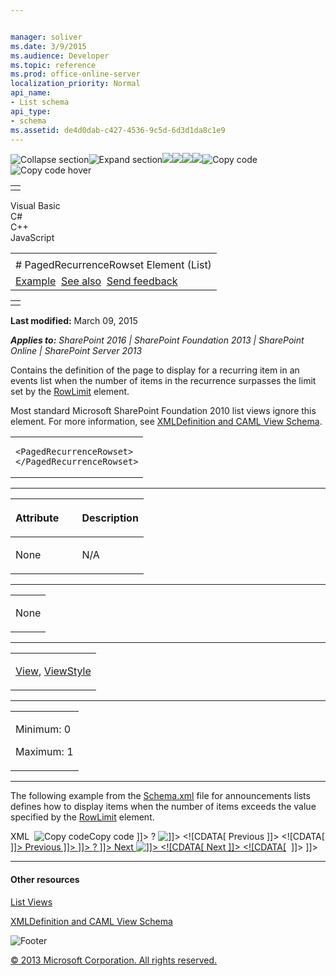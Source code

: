 ```yaml
---


manager: soliver
ms.date: 3/9/2015
ms.audience: Developer
ms.topic: reference
ms.prod: office-online-server
localization_priority: Normal
api_name:
- List schema
api_type:
- schema
ms.assetid: de4d0dab-c427-4536-9c5d-6d3d1da8c1e9
---
```


![Collapse
section](../icons/collapse_all.gif "Collapse section")![Expand
section](../icons/expand_all.gif "Expand section")![](../icons/collapse_all.gif)![](../icons/expand_all.gif)![](../icons/dropdown.gif)![](../icons/dropdownHover.gif)![Copy
code](../icons/copycode.gif "Copy code")![Copy code
hover](../icons/copycodeHighlight.gif "Copy code hover")
<table>
<tbody>
<tr class="odd">
<td align="left"></td>
</tr>
</tbody>
</table>

Visual Basic  
C\#  
C++  
JavaScript  

<table>
<tbody>
<tr class="odd">
<td align="left"><span id="runningHeaderText"></span></td>
</tr>
<tr class="even">
<td align="left"># PagedRecurrenceRowset Element (List)</td>
</tr>
<tr class="odd">
<td align="left"><a href="#exampleToggle">Example</a>  <a href="#seeAlsoToggle">See also</a>  <span id="headfeedbackarea" class="feedbackhead"><a href="javascript:SubmitFeedback(&#39;docthis@Microsoft.com&#39;,&#39;&#39;,&#39;&#39;,&#39;&#39;,&#39;1.0.18082.1225&#39;,&#39;%0\dThank%20you%20for%20your%20feedback.%20The%20developer%20writing%20teams%20use%20your%20feedback%20to%20improve%20documentation.%20While%20we%20are%20reviewing%20your%20feedback,%20we%20may%20send%20you%20e-mail%20to%20ask%20for%20clarification%20or%20feedback%20on%20a%20solution.%20We%20do%20not%20use%20your%20e-mail%20address%20for%20any%20other%20purpose%20and%20we%20delete%20it%20after%20we%20finish%20our%20review.%0\AFor%20further%20information%20about%20the%20privacy%20policies%20of%20Microsoft,%20please%20see%20http://privacy.microsoft.com/en-us/default.aspx.%0\A%0\d&#39;,&#39;Customer%20feedback&#39;);">Send feedback</a></span></td>
</tr>
</tbody>
</table>

<table>
<colgroup>
<col width="100%" />
</colgroup>
<tbody>
<tr class="odd">
<td align="left"></td>
</tr>
</tbody>
</table>

**Last modified:** March 09, 2015

***Applies to:** SharePoint 2016 | SharePoint Foundation 2013 |
SharePoint Online | SharePoint Server 2013*

Contains the definition of the page to display for a recurring item in
an events list when the number of items in the recurrence surpasses the
limit set by the [RowLimit](rowlimit-element-list.htm)
element.

Most standard Microsoft SharePoint Foundation 2010 list views ignore
this element. For more information, see [XMLDefinition and CAML View
Schema](http://msdn.microsoft.com/library/1845d203-4699-4b0e-a182-2d9998439922(Office.15).aspx).

<span codelanguage="other"></span>
<table>
<colgroup>
<col width="100%" />
</colgroup>
<tbody>
<tr class="odd">
<td align="left"><pre><code>&lt;PagedRecurrenceRowset&gt;
&lt;/PagedRecurrenceRowset&gt;</code></pre></td>
</tr>
</tbody>
</table>


-----------------------------------------------------------------------------------------------------------------------------------------------------------------------------------------------

<table>
<colgroup>
<col width="50%" />
<col width="50%" />
</colgroup>
<thead>
<tr class="header">
<th align="left"><p>Attribute</p></th>
<th align="left"><p>Description</p></th>
</tr>
</thead>
<tbody>
<tr class="odd">
<td align="left"><p>None</p></td>
<td align="left"><p>N/A</p></td>
</tr>
</tbody>
</table>


---------------------------------------------------------------------------------------------------------------------------------------------------------------------------------------------------

<table>
<colgroup>
<col width="100%" />
</colgroup>
<tbody>
<tr class="odd">
<td align="left"><p>None</p></td>
</tr>
</tbody>
</table>


----------------------------------------------------------------------------------------------------------------------------------------------------------------------------------------------------

<table>
<colgroup>
<col width="100%" />
</colgroup>
<tbody>
<tr class="odd">
<td align="left"><p><a href="view-element-list.htm">View</a>, <a href="viewstyle-element-list.htm">ViewStyle</a></p></td>
</tr>
</tbody>
</table>


------------------------------------------------------------------------------------------------------------------------------------------------------------------------------------------------

<table>
<colgroup>
<col width="100%" />
</colgroup>
<tbody>
<tr class="odd">
<td align="left"><p>Minimum: 0</p>
<p>Maximum: 1</p></td>
</tr>
</tbody>
</table>


------------------------------------------------------------------------------------------------------------------------------------------------------------------------------------------

The following example from the
[Schema.xml](http://msdn.microsoft.com/library/c2f01064-80d8-47ee-b602-ecf4c480ac56(Office.15).aspx)
file for announcements lists defines how to display items when the
number of items exceeds the value specified by the
[RowLimit](rowlimit-element-list.htm) element.

<span codelanguage="xmlLang"></span>
XML 
<span class="copyCode" onclick="CopyCode(this)"
onkeypress="CopyCode_CheckKey(this, event)"
onmouseover="ChangeCopyCodeIcon(this)"
onmouseout="ChangeCopyCodeIcon(this)" tabindex="0">![Copy
code](../icons/copycode.gif "Copy code")Copy code</span>
    <PagedRecurrenceRowset>
       <HTML><![CDATA[ <TABLE width="100%" border=0>
          <TR><TD  nowrap Class="ms-vb"> ]]></HTML>
       <Switch>
          <Expr>
             <GetVar Name="PrevPageData" />
          </Expr>
          <Case Value="" />
          <Default>
             <HTML><![CDATA[&nbsp;<A id=onetidPrev HREF=
                    "javascript:" OnClick='javascript:SubmitFormPost
                       (" ]]></HTML>
             <ScriptQuote NotAddingQuote="TRUE">
                <PageUrl />
                <HTML>?</HTML>
                <GetVar Name="PrevPageData" />
             </ScriptQuote>
             <HTML><![CDATA[ ");javascript:return false;'>
                <img src="/_layouts/images/prev.gif" border=0 alt=" ]]>
                   <![CDATA[ Previous ]]>
                   <![CDATA[ "></A><A HREF="javascript:" 
                      OnClick='javascript:SubmitFormPost("]]></HTML>
             <ScriptQuote NotAddingQuote="TRUE">
                <PageUrl />
                <HTML>?</HTML>
                <GetVar Name="PrevPageData" />
             </ScriptQuote>
             <HTML><![CDATA[ ");javascript:return false;'> ]]></HTML>
             <HTML>Previous</HTML>
             <HTML><![CDATA[ </A> ]]></HTML>
          </Default>
       </Switch>
       <HTML><![CDATA[ </TD><TD align=right nowrap 
          Class="ms-vb"> ]]></HTML>
       <Switch>
          <Expr>
             <GetVar Name="NextPageData" />
          </Expr>
          <Case Value="" />
          <Default>
             <HTML><![CDATA[<A HREF="javascript:" 
                OnClick='javascript:SubmitFormPost(" ]]></HTML>
             <ScriptQuote NotAddingQuote="TRUE">
                <PageUrl />
                <HTML>?</HTML>
                <GetVar Name="NextPageData" />
             </ScriptQuote>
             <HTML><![CDATA[ ");javascript:return false;'> ]]></HTML>
             <HTML>Next</HTML>
             <HTML><![CDATA[ </A><A id=onetidNext HREF="javascript:" 
                OnClick='javascript:SubmitFormPost("]]></HTML>
             <ScriptQuote NotAddingQuote="TRUE">
                <PageUrl />
                <HTML>?</HTML>
                <GetVar Name="NextPageData" />
             </ScriptQuote>
             <HTML><![CDATA[ ");javascript:return false;'>
                   <img src="/_layouts/images/next.gif" border=0 alt=" ]]>
                <![CDATA[ Next ]]>
                <![CDATA[ "></A>&nbsp; ]]></HTML>
          </Default>
       </Switch>
       <HTML><![CDATA[ </TD></TR></TABLE> ]]></HTML>
    </PagedRecurrenceRowset>


-------------------------------------------------------------------------------------------------------------------------------------------------------------------------------------------

#### Other resources

[List
Views](http://msdn.microsoft.com/library/43e6ba7e-eddb-418a-a570-c0815016fc17(Office.15).aspx)

[XMLDefinition and CAML View
Schema](http://msdn.microsoft.com/library/1845d203-4699-4b0e-a182-2d9998439922(Office.15).aspx)

![Footer](../icons/footer.gif "Footer")

[© 2013 Microsoft Corporation. All rights
reserved.](office-2013-documentation-copyright-notice.htm)



